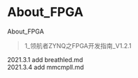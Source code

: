 # About_FPGA  
About_FPGA  
>1_领航者ZYNQ之FPGA开发指南_V1.2.1   
 
2021.3.1 add breathled.md  
2021.3.4 add mmcmpll.md  
